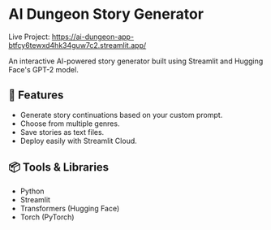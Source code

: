 # AI Dungeon Story Generator

Live Project:
https://ai-dungeon-app-btfcy6tewxd4hk34guw7c2.streamlit.app/


An interactive AI-powered story generator built using Streamlit and Hugging Face's GPT-2 model.

## 🚀 Features
- Generate story continuations based on your custom prompt.
- Choose from multiple genres.
- Save stories as text files.
- Deploy easily with Streamlit Cloud.

## 📦 Tools & Libraries
- Python
- Streamlit
- Transformers (Hugging Face)
- Torch (PyTorch)
